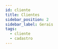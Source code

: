 ```yaml
---
id: cliente
title: Clientes
sidebar_position: 2
sidebar_label: Gerais
tags:
  - cliente
  - cadastro
---
```

